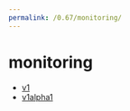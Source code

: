 ```yaml
---
permalink: /0.67/monitoring/
---
```


# monitoring



* [v1](v1/index.md)
* [v1alpha1](v1alpha1/index.md)